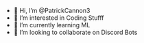 - 👋 Hi, I’m @PatrickCannon3
- 👀 I’m interested in Coding Stufff
- 🌱 I’m currently learning ML
- 💞️ I’m looking to collaborate on Discord Bots
